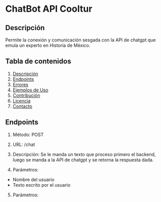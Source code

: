 # ChatBot API Cooltur
## Descripción
Permite la conexión y comunicación sesgada con la API de chatgpt que emula un experto en Historia de México.

## Tabla de contenidos

1. [Descripción](#descripción)
3. [Endpoints](#endpoints)
4. [Errores](#errores)
5. [Ejemplos de Uso](#ejemplos-de-uso)
6. [Contribución](#contribución)
7. [Licencia](#licencia)
8. [Contacto](#contacto)

## Endpoints

1. Método: 
   POST
2. URL: /chat
3. Descripción: 
   Se le manda un texto que proceso primero el backend, luego se manda a la API de chatgpt y se retorna la respuesta dada.

4. Parámetros: 
- Nombre del usuario
- Texto escrito por el usuario

5. Parámetros: